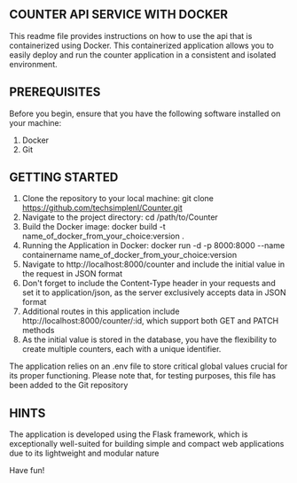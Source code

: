 ## COUNTER API SERVICE WITH DOCKER ##

This readme file provides instructions on how to use the api that is containerized using Docker. 
This containerized application allows you to easily deploy and run the counter application in a consistent and isolated environment.

## PREREQUISITES ##

Before you begin, ensure that you have the following software installed on your machine:
1. Docker
2. Git

## GETTING STARTED ##

1. Clone the repository to your local machine: git clone https://github.com/techsimplenl/Counter.git
2. Navigate to the project directory: cd /path/to/Counter
3. Build the Docker image: docker build -t name_of_docker_from_your_choice:version .
4. Running the Application in Docker: docker run -d -p 8000:8000 --name containername name_of_docker_from_your_choice:version
5. Navigate to http://localhost:8000/counter and include the initial value in the request in JSON format
6. Don't forget to include the Content-Type header in your requests and set it to application/json, as the server exclusively accepts data in JSON format
7. Additional routes in this application include http://localhost:8000/counter/:id, which support both GET and PATCH methods
8. As the initial value is stored in the database, you have the flexibility to create multiple counters, each with a unique identifier.

The application relies on an .env file to store critical global values crucial for its proper functioning. Please note that, for testing purposes, this file has been added to the Git repository

## HINTS ##

The application is developed using the Flask framework, which is exceptionally well-suited for building simple and compact web applications due to its lightweight and modular nature

Have fun!
